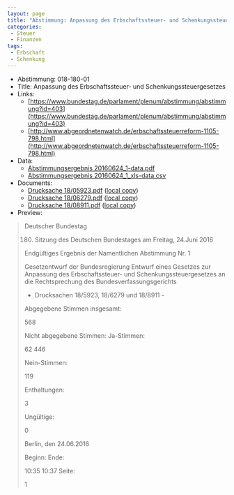 ```yaml
---
layout: page
title: "Abstimmung: Anpassung des Erbschaftssteuer- und Schenkungssteuergesetzes"
categories:
 - Steuer
 - Finanzen
tags:
 - Erbschaft
 - Schenkung
---
```


* Abstimmung: 018-180-01
* Title: Anpassung des Erbschaftssteuer- und Schenkungssteuergesetzes
* Links: 
    * [https://www.bundestag.de/parlament/plenum/abstimmung/abstimmung?id=403](https://www.bundestag.de/parlament/plenum/abstimmung/abstimmung?id=403)
    * [http://www.abgeordnetenwatch.de/erbschaftssteuerreform-1105-798.html](http://www.abgeordnetenwatch.de/erbschaftssteuerreform-1105-798.html)
* Data: 
    * [Abstimmungsergebnis 20160624_1-data.pdf](/res/abstimmungsliste/20160624_1-data.pdf)
    * [Abstimmungsergebnis 20160624_1_xls-data.csv](/res/abstimmungsliste/analyses/20160624_1_xls-data.csv)
* Documents: 
    * [Drucksache 18/05923.pdf](http://dip21.bundestag.de/dip21/btd/18/059/1805923.pdf) ([local copy](/res/abstimmungsdaten/018-180-01/1805923.pdf))
    * [Drucksache 18/06279.pdf](http://dip21.bundestag.de/dip21/btd/18/062/1806279.pdf) ([local copy](/res/abstimmungsdaten/018-180-01/1806279.pdf))
    * [Drucksache 18/08911.pdf](http://dip21.bundestag.de/dip21/btd/18/089/1808911.pdf) ([local copy](/res/abstimmungsdaten/018-180-01/1808911.pdf))
* Preview: 
> Deutscher Bundestag
> 
> 180. Sitzung des Deutschen Bundestages
> am Freitag, 24.Juni 2016
> 
> Endgültiges Ergebnis der Namentlichen Abstimmung Nr. 1
> 
> Gesetzentwurf der Bundesregierung
> Entwurf eines Gesetzes zur Anpassung des Erbschaftssteuer- und
> Schenkungssteuergesetzes an die Rechtsprechung des Bundesverfassungsgerichts
> - Drucksachen 18/5923, 18/6279 und 18/8911 -
> 
> Abgegebene Stimmen insgesamt:
> 
> 568
> 
> Nicht abgegebene Stimmen:
> Ja-Stimmen:
> 
> 62
> 446
> 
> Nein-Stimmen:
> 
> 119
> 
> Enthaltungen:
> 
> 3
> 
> Ungültige:
> 
> 0
> 
> Berlin, den 24.06.2016
> 
> Beginn:
> Ende:
> 
> 10:35
> 10:37
> Seite:
> 
> 1
> 
> 
